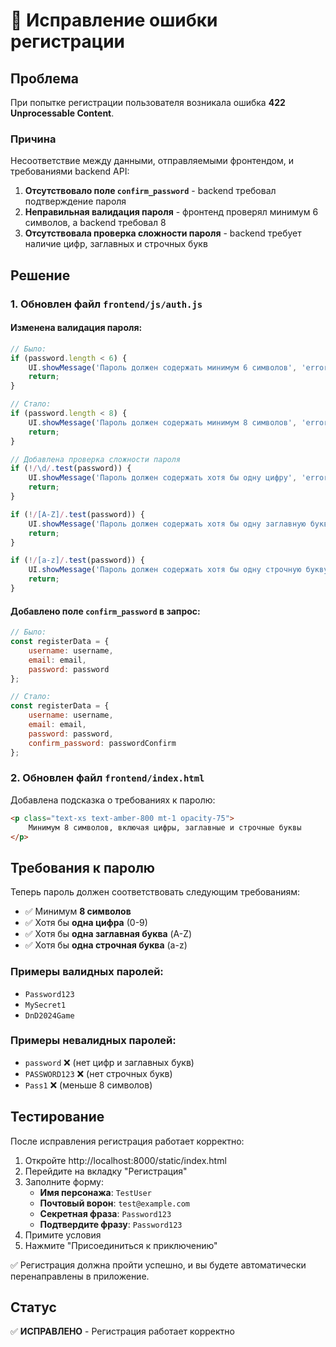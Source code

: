 # 🐛 Исправление ошибки регистрации

## Проблема
При попытке регистрации пользователя возникала ошибка **422 Unprocessable Content**.

### Причина
Несоответствие между данными, отправляемыми фронтендом, и требованиями backend API:

1. **Отсутствовало поле `confirm_password`** - backend требовал подтверждение пароля
2. **Неправильная валидация пароля** - фронтенд проверял минимум 6 символов, а backend требовал 8
3. **Отсутствовала проверка сложности пароля** - backend требует наличие цифр, заглавных и строчных букв

## Решение

### 1. Обновлен файл `frontend/js/auth.js`

#### Изменена валидация пароля:
```javascript
// Было:
if (password.length < 6) {
    UI.showMessage('Пароль должен содержать минимум 6 символов', 'error');
    return;
}

// Стало:
if (password.length < 8) {
    UI.showMessage('Пароль должен содержать минимум 8 символов', 'error');
    return;
}

// Добавлена проверка сложности пароля
if (!/\d/.test(password)) {
    UI.showMessage('Пароль должен содержать хотя бы одну цифру', 'error');
    return;
}

if (!/[A-Z]/.test(password)) {
    UI.showMessage('Пароль должен содержать хотя бы одну заглавную букву', 'error');
    return;
}

if (!/[a-z]/.test(password)) {
    UI.showMessage('Пароль должен содержать хотя бы одну строчную букву', 'error');
    return;
}
```

#### Добавлено поле `confirm_password` в запрос:
```javascript
// Было:
const registerData = {
    username: username,
    email: email,
    password: password
};

// Стало:
const registerData = {
    username: username,
    email: email,
    password: password,
    confirm_password: passwordConfirm
};
```

### 2. Обновлен файл `frontend/index.html`

Добавлена подсказка о требованиях к паролю:
```html
<p class="text-xs text-amber-800 mt-1 opacity-75">
    Минимум 8 символов, включая цифры, заглавные и строчные буквы
</p>
```

## Требования к паролю

Теперь пароль должен соответствовать следующим требованиям:
- ✅ Минимум **8 символов**
- ✅ Хотя бы **одна цифра** (0-9)
- ✅ Хотя бы **одна заглавная буква** (A-Z)
- ✅ Хотя бы **одна строчная буква** (a-z)

### Примеры валидных паролей:
- `Password123`
- `MySecret1`
- `DnD2024Game`

### Примеры невалидных паролей:
- `password` ❌ (нет цифр и заглавных букв)
- `PASSWORD123` ❌ (нет строчных букв)
- `Pass1` ❌ (меньше 8 символов)

## Тестирование

После исправления регистрация работает корректно:

1. Откройте http://localhost:8000/static/index.html
2. Перейдите на вкладку "Регистрация"
3. Заполните форму:
   - **Имя персонажа**: `TestUser`
   - **Почтовый ворон**: `test@example.com`
   - **Секретная фраза**: `Password123`
   - **Подтвердите фразу**: `Password123`
4. Примите условия
5. Нажмите "Присоединиться к приключению"

✅ Регистрация должна пройти успешно, и вы будете автоматически перенаправлены в приложение.

## Статус
✅ **ИСПРАВЛЕНО** - Регистрация работает корректно